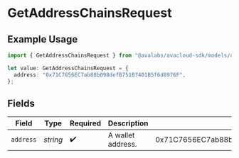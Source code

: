 # GetAddressChainsRequest

## Example Usage

```typescript
import { GetAddressChainsRequest } from "@avalabs/avacloud-sdk/models/operations";

let value: GetAddressChainsRequest = {
  address: "0x71C7656EC7ab88b098defB751B7401B5f6d8976F",
};
```

## Fields

| Field                                      | Type                                       | Required                                   | Description                                | Example                                    |
| ------------------------------------------ | ------------------------------------------ | ------------------------------------------ | ------------------------------------------ | ------------------------------------------ |
| `address`                                  | *string*                                   | :heavy_check_mark:                         | A wallet address.                          | 0x71C7656EC7ab88b098defB751B7401B5f6d8976F |